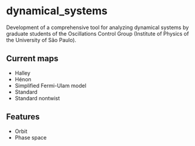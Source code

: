 # dynamical_systems
Development of a comprehensive tool for analyzing dynamical systems by graduate students of the Oscillations Control Group (Institute of Physics of the University of São Paulo).

## Current maps
* Halley
* Hénon
* Simplified Fermi-Ulam model
* Standard
* Standard nontwist 

## Features
* Orbit 
* Phase space
